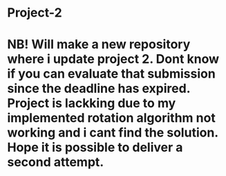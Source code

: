 # Project-2
# NB! Will make a new repository where i update project 2. Dont know if you can evaluate that submission since the deadline has expired. Project is lackking due to my implemented rotation algorithm not working and i cant find the solution. Hope it is possible to deliver a second attempt.

